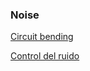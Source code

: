 ### Noise

[Circuit bending](https://github.com/DanielLuna/circuitBending)

[Control del ruido](https://github.com/rotativa/controlDelRuido)
